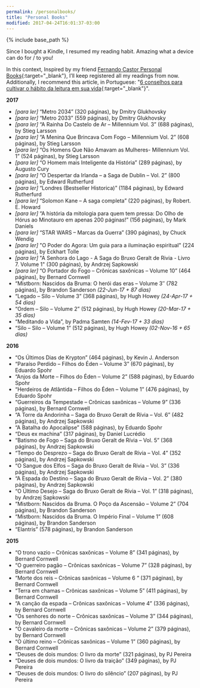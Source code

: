 ```yaml
---
permalink: /personalbooks/
title: "Personal Books"
modified: 2017-04-24T16:01:37-03:00
---
```


{% include base_path %}

Since I bought a Kindle, I resumed my reading habit. Amazing what a device can do for / to you!

In this context, Inspired by my friend [Fernando Castor Personal Books](https://sites.google.com/a/cin.ufpe.br/castor/personal/books){:target="_blank"}, I’ll keep registered all my readings from now. Additionally, I recommend this article, in Portuguese: "[6 conselhos para cultivar o hábito da leitura em sua vida](http://www.elhombre.com.br/6-conselhos-para-cultivar-o-habito-da-leitura-em-sua-vida/){:target="_blank"}".

**2017**

- *[para ler]* “Metro 2034” (320 páginas), by Dmitry Glukhovsky
- *[para ler]* “Metro 2033” (559 páginas), by Dmitry Glukhovsky
- *[para ler]* “A Rainha Do Castelo de Ar – Millennium Vol. 3” (688 páginas), by Stieg Larsson
- *[para ler]* “A Menina Que Brincava Com Fogo – Millennium Vol. 2” (608 páginas), by Stieg Larsson
- *[para ler]* “Os Homens Que Não Amavam as Mulheres- Millennium Vol. 1” (524 páginas), by Stieg Larsson
- *[para ler]* “O Homem mais Inteligente da História” (289 páginas), by Augusto Cury
- *[para ler]* “O Despertar da Irlanda – a Saga de Dublin – Vol. 2” (800 páginas), by Edward Rutherfurd
- *[para ler]* “Londres (Bestseller Historica)” (1184 páginas), by Edward Rutherfurd
- *[para ler]* “Solomon Kane – A saga completa” (220 páginas), by Robert. E. Howard
- *[para ler]* “A história da mitologia para quem tem pressa: Do Olho de Hórus ao Minotauro em apenas 200 páginas!” (156 páginas), by Mark Daniels
- *[para ler]* “STAR WARS – Marcas da Guerra” (390 páginas), by Chuck Wendig
- *[para ler]* "O Poder do Agora: Um guia para a iluminação espiritual" (224 páginas), by Eckhart Tolle
- *[para ler]* "A Senhora do Lago - A Saga do Bruxo Geralt de Rivia - Livro 7. Volume 1" (300 páginas), by Andrzej Sapkowski
- *[para ler]* “O Portador do Fogo – Crônicas saxônicas – Volume 10” (464 páginas), by Bernard Cornwell
- “Mistborn: Nascidos da Bruma: O herói das eras – Volume 3″ (782 páginas), by Brandon Sanderson *(22-Jun-17 + 87 dias)*
- “Legado – Silo – Volume 3” (368 páginas), by Hugh Howey *(24-Apr-17 + 54 dias)*
- “Ordem – Silo – Volume 2” (512 páginas), by Hugh Howey *(20-Mar-17 + 35 dias)*
- “Meditando a Vida”, by Padma Samten *(14-Fev-17 + 33 dias)*
- “Silo – Silo – Volume 1” (512 páginas), by Hugh Howey *(02-Nov-16 + 65 dias)*

**2016**

- “Os Últimos Dias de Krypton” (464 páginas), by Kevin J. Anderson
- “Paraíso Perdido – Filhos do Éden – Volume 3” (670 páginas), by Eduardo Spohr
- “Anjos da Morte – Filhos do Éden – Volume 2” (588 páginas), by Eduardo Spohr
- “Herdeiros de Atlântida – Filhos do Éden – Volume 1” (476 páginas), by Eduardo Spohr
- “Guerreiros da Tempestade – Crônicas saxônicas – Volume 9” (336 páginas), by Bernard Cornwell
- “A Torre da Andorinha – Saga do Bruxo Geralt de Rívia – Vol. 6” (482 páginas), by Andrzej Sapkowski
- “A Batalha do Apocalipse” (588 páginas), by Eduardo Spohr
- “Deus ex machina” (317 páginas), by Daniel Lucrédio
- “Batismo de Fogo – Saga do Bruxo Geralt de Rívia – Vol. 5” (368 páginas), by Andrzej Sapkowski
- “Tempo do Desprezo – Saga do Bruxo Geralt de Rívia – Vol. 4” (352 páginas), by Andrzej Sapkowski
- “O Sangue dos Elfos – Saga do Bruxo Geralt de Rívia – Vol. 3” (336 páginas), by Andrzej Sapkowski
- “A Espada do Destino – Saga do Bruxo Geralt de Rívia – Vol. 2” (380 páginas), by Andrzej Sapkowski
- “O Último Desejo – Saga do Bruxo Geralt de Rívia – Vol. 1” (318 páginas), by Andrzej Sapkowski
- “Mistborn: Nascidos da Bruma. O Poço da Ascensão – Volume 2” (704 páginas), by Brandon Sanderson
- “Mistborn: Nascidos da Bruma. O Império Final – Volume 1” (608 páginas), by  Brandon Sanderson
- “Elantris” (578 páginas), by Brandon Sanderson

**2015**

- “O trono vazio – Crônicas saxônicas – Volume 8” (341 páginas), by Bernard Cornwell
- “O guerreiro pagão – Crônicas saxônicas – Volume 7” (328 páginas), by Bernard Cornwell
- “Morte dos reis – Crônicas saxônicas – Volume 6 “ (371 páginas), by Bernard Cornwell
- “Terra em chamas – Crônicas saxônicas – Volume 5” (411 páginas), by Bernard Cornwell
- “A canção da espada – Crônicas saxônicas – Volume 4” (336 páginas), by Bernard Cornwell
- “Os senhores do norte – Crônicas saxônicas – Volume 3” (344 páginas), by Bernard Cornwell
- “O cavaleiro da morte – Crônicas saxônicas – Volume 2” (379 páginas), by Bernard Cornwell
- “O último reino – Crônicas saxônicas – Volume 1” (360 páginas), by Bernard Cornwell
- “Deuses de dois mundos: O livro da morte” (321 páginas), by PJ Pereira
- “Deuses de dois mundos: O livro da traição” (349 páginas), by PJ Pereira
- “Deuses de dois mundos: O livro do silêncio” (207 páginas), by PJ Pereira
